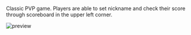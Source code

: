 Classic PVP game. Players are able to set nickname and check their score through scoreboard in the upper left corner.

![preview](https://github.com/user-attachments/assets/a7f922fd-d192-4087-8a71-49df9ea29b71)
